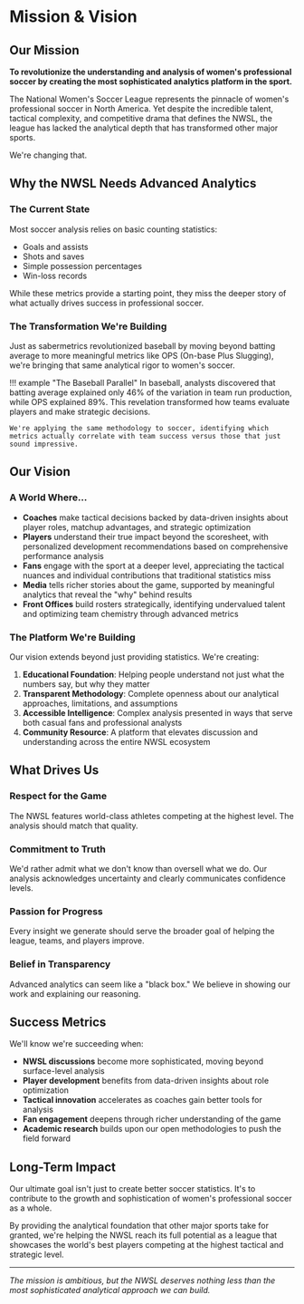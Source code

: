 # Mission & Vision

## Our Mission

**To revolutionize the understanding and analysis of women's professional soccer by creating the most sophisticated analytics platform in the sport.**

The National Women's Soccer League represents the pinnacle of women's professional soccer in North America. Yet despite the incredible talent, tactical complexity, and competitive drama that defines the NWSL, the league has lacked the analytical depth that has transformed other major sports.

We're changing that.

## Why the NWSL Needs Advanced Analytics

### The Current State
Most soccer analysis relies on basic counting statistics:
- Goals and assists
- Shots and saves  
- Simple possession percentages
- Win-loss records

While these metrics provide a starting point, they miss the deeper story of what actually drives success in professional soccer.

### The Transformation We're Building

Just as sabermetrics revolutionized baseball by moving beyond batting average to more meaningful metrics like OPS (On-base Plus Slugging), we're bringing that same analytical rigor to women's soccer.

!!! example "The Baseball Parallel"
    In baseball, analysts discovered that batting average explained only 46% of the variation in team run production, while OPS explained 89%. This revelation transformed how teams evaluate players and make strategic decisions.
    
    We're applying the same methodology to soccer, identifying which metrics actually correlate with team success versus those that just sound impressive.

## Our Vision

### A World Where...

- **Coaches** make tactical decisions backed by data-driven insights about player roles, matchup advantages, and strategic optimization
- **Players** understand their true impact beyond the scoresheet, with personalized development recommendations based on comprehensive performance analysis
- **Fans** engage with the sport at a deeper level, appreciating the tactical nuances and individual contributions that traditional statistics miss
- **Media** tells richer stories about the game, supported by meaningful analytics that reveal the "why" behind results
- **Front Offices** build rosters strategically, identifying undervalued talent and optimizing team chemistry through advanced metrics

### The Platform We're Building

Our vision extends beyond just providing statistics. We're creating:

1. **Educational Foundation**: Helping people understand not just what the numbers say, but why they matter
2. **Transparent Methodology**: Complete openness about our analytical approaches, limitations, and assumptions
3. **Accessible Intelligence**: Complex analysis presented in ways that serve both casual fans and professional analysts
4. **Community Resource**: A platform that elevates discussion and understanding across the entire NWSL ecosystem

## What Drives Us

### Respect for the Game
The NWSL features world-class athletes competing at the highest level. The analysis should match that quality.

### Commitment to Truth
We'd rather admit what we don't know than oversell what we do. Our analysis acknowledges uncertainty and clearly communicates confidence levels.

### Passion for Progress  
Every insight we generate should serve the broader goal of helping the league, teams, and players improve.

### Belief in Transparency
Advanced analytics can seem like a "black box." We believe in showing our work and explaining our reasoning.

## Success Metrics

We'll know we're succeeding when:

- **NWSL discussions** become more sophisticated, moving beyond surface-level analysis
- **Player development** benefits from data-driven insights about role optimization
- **Tactical innovation** accelerates as coaches gain better tools for analysis
- **Fan engagement** deepens through richer understanding of the game
- **Academic research** builds upon our open methodologies to push the field forward

## Long-Term Impact

Our ultimate goal isn't just to create better soccer statistics. It's to contribute to the growth and sophistication of women's professional soccer as a whole.

By providing the analytical foundation that other major sports take for granted, we're helping the NWSL reach its full potential as a league that showcases the world's best players competing at the highest tactical and strategic level.

---

*The mission is ambitious, but the NWSL deserves nothing less than the most sophisticated analytical approach we can build.*
